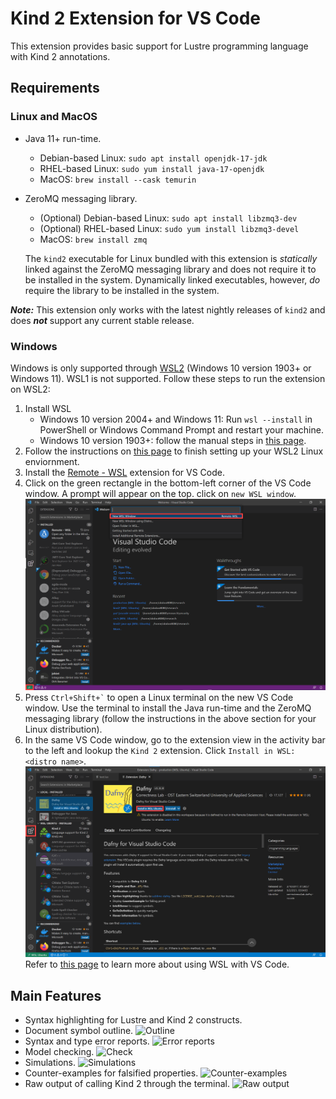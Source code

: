 # Kind 2 Extension for VS Code
This extension provides basic support for Lustre programming language with Kind 2 annotations.

## Requirements
### Linux and MacOS
* Java 11+ run-time.
  * Debian-based Linux: `sudo apt install openjdk-17-jdk`
  * RHEL-based Linux: `sudo yum install java-17-openjdk`
  * MacOS: `brew install --cask temurin`
* ZeroMQ messaging library.
  * (Optional) Debian-based Linux: `sudo apt install libzmq3-dev`
  * (Optional) RHEL-based Linux: `sudo yum install libzmq3-devel`
  * MacOS: `brew install zmq`

  The `kind2` executable for Linux bundled with this extension is _statically_ linked against the ZeroMQ messaging library and does not require it to be installed in the system. Dynamically linked executables, however, *do* require the library to be installed in the system.

***Note:*** This extension only works with the latest nightly releases of `kind2` and does ***not*** support any current stable release.

### Windows
Windows is only supported through [WSL2](https://docs.microsoft.com/en-us/windows/wsl/about) (Windows 10 version 1903+ or Windows 11). WSL1 is not supported. Follow these steps to run the extension on WSL2:
1. Install WSL
    * Windows 10 version 2004+ and Windows 11: Run `wsl --install` in PowerShell or Windows Command Prompt and restart your machine.
    * Windows 10 version 1903+: follow the manual steps in [this page](https://docs.microsoft.com/en-us/windows/wsl/install).
2. Follow the instructions on [this page](https://docs.microsoft.com/en-us/windows/wsl/setup/environment#set-up-your-linux-user-info) to finish setting up your WSL2 Linux enviornment.
3. Install the [Remote - WSL](https://marketplace.visualstudio.com/items?itemName=ms-vscode-remote.remote-wsl) extension for VS Code.
4. Click on the green rectangle in the bottom-left corner of the VS Code window. A prompt will appear on the top. click on `new WSL window`.
![WSL window](gifs/wsl.png)
5. Press `` Ctrl+Shift+` `` to open a Linux terminal on the new VS Code window. Use the terminal to install the Java run-time and the ZeroMQ messaging library (follow the instructions in the above section for your Linux distribution).
6. In the same VS Code window, go to the extension view in the activity bar to the left and lookup the `Kind 2` extension. Click `Install in WSL: <distro name>`.
![Install extension](gifs/install.png)
Refer to [this page](https://docs.microsoft.com/en-us/windows/wsl/tutorials/wsl-vscode) to learn more about using WSL with VS Code.

## Main Features
* Syntax highlighting for Lustre and Kind 2 constructs.
* Document symbol outline.
  ![Outline](gifs/outline.gif)
* Syntax and type error reports.
  ![Error reports](gifs/errors.gif)
* Model checking.
  ![Check](gifs/check.gif)
* Simulations.
  ![Simulations](gifs/simulation.gif)
* Counter-examples for falsified properties.
  ![Counter-examples](gifs/counterExample.gif)
* Raw output of calling Kind 2 through the terminal.
  ![Raw output](gifs/raw.gif)
